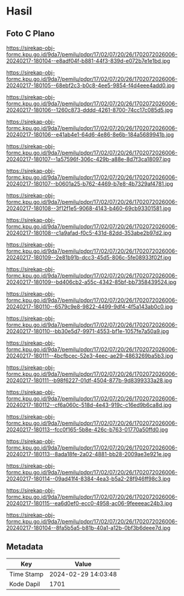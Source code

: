 # Hasil

## Foto C Plano

https://sirekap-obj-formc.kpu.go.id/9da7/pemilu/pdpr/17/02/07/20/26/1702072026006-20240217-180104--e8adf04f-b881-44f3-839d-e072b7e1e1bd.jpg

https://sirekap-obj-formc.kpu.go.id/9da7/pemilu/pdpr/17/02/07/20/26/1702072026006-20240217-180105--68ebf2c3-b0c8-4ee5-9854-f4d4eee4add0.jpg

https://sirekap-obj-formc.kpu.go.id/9da7/pemilu/pdpr/17/02/07/20/26/1702072026006-20240217-180106--1260c873-dddd-4261-8700-74cc17c085d5.jpg

https://sirekap-obj-formc.kpu.go.id/9da7/pemilu/pdpr/17/02/07/20/26/1702072026006-20240217-180106--e41ab4e1-64d6-4e86-8e6b-184a5689941b.jpg

https://sirekap-obj-formc.kpu.go.id/9da7/pemilu/pdpr/17/02/07/20/26/1702072026006-20240217-180107--1a57596f-306c-429b-a88e-8d7f3ca18097.jpg

https://sirekap-obj-formc.kpu.go.id/9da7/pemilu/pdpr/17/02/07/20/26/1702072026006-20240217-180107--b0601a25-b762-4469-b7e8-4b7329af4781.jpg

https://sirekap-obj-formc.kpu.go.id/9da7/pemilu/pdpr/17/02/07/20/26/1702072026006-20240217-180108--3f12f1e5-9068-4143-b460-69cb93301581.jpg

https://sirekap-obj-formc.kpu.go.id/9da7/pemilu/pdpr/17/02/07/20/26/1702072026006-20240217-180108--c1a9afad-f0c5-431d-82dd-353abe2b97d2.jpg

https://sirekap-obj-formc.kpu.go.id/9da7/pemilu/pdpr/17/02/07/20/26/1702072026006-20240217-180109--2e81b91b-dcc3-45d5-806c-5fe08933f02f.jpg

https://sirekap-obj-formc.kpu.go.id/9da7/pemilu/pdpr/17/02/07/20/26/1702072026006-20240217-180109--bd406cb2-a55c-4342-85bf-bb7358439524.jpg

https://sirekap-obj-formc.kpu.go.id/9da7/pemilu/pdpr/17/02/07/20/26/1702072026006-20240217-180110--6579c9e8-9822-4499-9df4-4f5a143ab0c0.jpg

https://sirekap-obj-formc.kpu.go.id/9da7/pemilu/pdpr/17/02/07/20/26/1702072026006-20240217-180110--bb30e5d7-9971-4553-bf1e-1057fe7a50a9.jpg

https://sirekap-obj-formc.kpu.go.id/9da7/pemilu/pdpr/17/02/07/20/26/1702072026006-20240217-180111--4bcfbcec-52e3-4eec-ae29-4863269ba5b3.jpg

https://sirekap-obj-formc.kpu.go.id/9da7/pemilu/pdpr/17/02/07/20/26/1702072026006-20240217-180111--b98f6227-01df-4504-877b-9d8399333a28.jpg

https://sirekap-obj-formc.kpu.go.id/9da7/pemilu/pdpr/17/02/07/20/26/1702072026006-20240217-180112--cf6a060c-518d-4e43-919c-c16ed9b6ca8d.jpg

https://sirekap-obj-formc.kpu.go.id/9da7/pemilu/pdpr/17/02/07/20/26/1702072026006-20240217-180113--fcc0f165-5b8e-426c-b763-01770a50ffd0.jpg

https://sirekap-obj-formc.kpu.go.id/9da7/pemilu/pdpr/17/02/07/20/26/1702072026006-20240217-180113--8ada18fe-2a02-4881-bb28-2009ae3e921e.jpg

https://sirekap-obj-formc.kpu.go.id/9da7/pemilu/pdpr/17/02/07/20/26/1702072026006-20240217-180114--09ad41f4-8384-4ea3-b5a2-28f946ff98c3.jpg

https://sirekap-obj-formc.kpu.go.id/9da7/pemilu/pdpr/17/02/07/20/26/1702072026006-20240217-180115--ea6d0ef0-ecc0-4958-ac06-9feeeeac24b3.jpg

https://sirekap-obj-formc.kpu.go.id/9da7/pemilu/pdpr/17/02/07/20/26/1702072026006-20240217-180104--8fa5b5a5-b81b-40a1-a12b-0bf3b6deee7d.jpg


## Metadata

| Key        | Value               |
| ---------- | ------------------- |
| Time Stamp | 2024-02-29 14:03:48 |
| Kode Dapil | 1701                |



